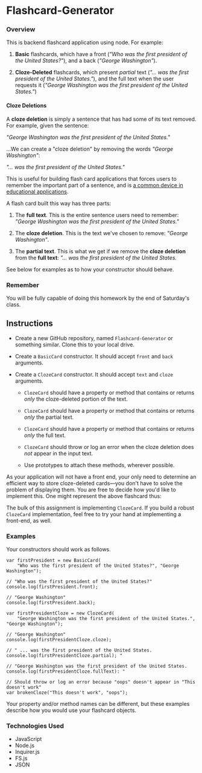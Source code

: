 # Flashcard-Generator

### Overview

This is backend flashcard application using node.
For example:
1. **Basic** flashcards, which have a front (_"Who was the first president of the United States?"_), and a back (_"George Washington"_).

2. **Cloze-Deleted** flashcards, which present _partial_ text (_"... was the first president of the United States."_), and the full text when the user requests it (_"George Washington was the first president of the United States."_)

#### Cloze Deletions

A **cloze deletion** is simply a sentence that has had some of its text removed. For example, given the sentence:

_"George Washington was the first president of the United States."_

...We can create a "cloze deletion" by removing the words _"George Washington"_:

_"... was the first president of the United States."_

This is useful for building flash card applications that forces users to remember the important part of a sentence, and is [a common device in educational applications](https://en.wikipedia.org/wiki/Cloze_test).

A flash card built this way has three parts:

1. The **full text**. This is the entire sentence users need to remember:  _"George Washington was the first president of the United States."_

2. The **cloze deletion**. This is the text we've chosen to remove: _"George Washington"_.

3. The **partial text**. This is what we get if we remove the **cloze deletion** from the **full text**: _"... was the first president of the United States._

See below for examples as to how your constructor should behave.

### Remember

You will be fully capable of doing this homework by the end of Saturday's class.

## Instructions

* Create a new GitHub repository, named `Flashcard-Generator` or something similar. Clone this to your local drive.

* Create a `BasicCard` constructor. It should accept `front` and `back` arguments.

* Create a `ClozeCard` constructor. It should accept `text` and `cloze` arguments.

  * `ClozeCard` should have a property or method that contains or returns _only_ the cloze-deleted portion of the text.

  * `ClozeCard` should have a property or method that contains or returns _only_ the partial text.

  * `ClozeCard` should have a property or method that contains or returns _only_ the full text.

  * `ClozeCard` should throw or log an error when the cloze deletion does _not_ appear in the input text.

  * Use prototypes to attach these methods, wherever possible.

As your application will not have a front end, your only need to determine an efficient way to store cloze-deleted cards—you don't have to solve the problem of displaying them. You are free to decide how you'd like to implement this. One might represent the above flashcard thus:

The bulk of this assignment is implementing `ClozeCard`. If you build a robust `ClozeCard` implementation, feel free to try your hand at implementing a front-end, as well.

### Examples

Your constructors should work as follows.

```
var firstPresident = new BasicCard(
    "Who was the first president of the United States?", "George Washington");

// "Who was the first president of the United States?"
console.log(firstPresident.front); 

// "George Washington"
console.log(firstPresident.back); 

var firstPresidentCloze = new ClozeCard(
    "George Washington was the first president of the United States.", "George Washington");

// "George Washington"
console.log(firstPresidentCloze.cloze); 

// " ... was the first president of the United States.
console.log(firstPresidentCloze.partial); "

// "George Washington was the first president of the United States.
console.log(firstPresidentCloze.fullText): "

// Should throw or log an error because "oops" doesn't appear in "This doesn't work"
var brokenCloze("This doesn't work", "oops"); 
```

Your property and/or method names can be different, but these examples describe how you would use your flashcard objects. 

### Technologies Used

* JavaScript
* Node.js
* Inquirer.js
* FS.js
* JSON

